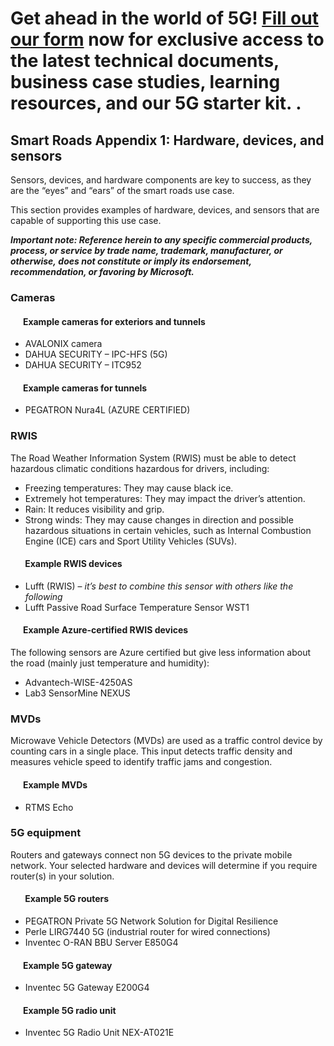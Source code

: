 # Get ahead in the world of 5G! <a href="https://aka.ms/unlock5G" target="none">Fill out our form</a> now for exclusive access to the latest technical documents, business case studies, learning resources, and our 5G starter kit. </a>.  
## Smart Roads Appendix 1: Hardware, devices, and sensors

Sensors, devices, and hardware components are key to success, as they are the “eyes” and “ears” of the smart roads use case. 

This section provides examples of hardware, devices, and sensors that are capable of supporting this use case.

_**Important note: Reference herein to any specific commercial products, process, or service by trade name, trademark, manufacturer, or otherwise, does not constitute or imply its endorsement, recommendation, or favoring by Microsoft.**_

### Cameras

####       Example cameras for exteriors and tunnels

*   AVALONIX camera
*   DAHUA SECURITY – IPC-HFS (5G)
*   DAHUA SECURITY – ITC952

####       Example cameras for tunnels

*   PEGATRON Nura4L (AZURE CERTIFIED)

### RWIS

The Road Weather Information System (RWIS) must be able to detect hazardous climatic conditions hazardous for drivers, including:

*   Freezing temperatures: They may cause black ice.
*   Extremely hot temperatures: They may impact the driver’s attention.
*   Rain: It reduces visibility and grip.
*   Strong winds: They may cause changes in direction and possible hazardous situations in certain vehicles, such as Internal Combustion Engine (ICE) cars and Sport Utility Vehicles (SUVs).

####        Example RWIS devices

*   Lufft (RWIS) – _it’s best to combine this sensor with others like the following_
*   Lufft Passive Road Surface Temperature Sensor WST1

####       Example Azure-certified RWIS devices

The following sensors are Azure certified but give less information about the road (mainly just temperature and humidity):

*   Advantech-WISE-4250AS
*   Lab3 SensorMine NEXUS

### MVDs

Microwave Vehicle Detectors (MVDs) are used as a traffic control device by counting cars in a single place. This input detects traffic density and measures vehicle speed to identify traffic jams and congestion.

####       Example MVDs

*   RTMS Echo

### 5G equipment

Routers and gateways connect non 5G devices to the private mobile network. Your selected hardware and devices will determine if you require router(s) in your solution.

####        Example 5G routers

*   PEGATRON Private 5G Network Solution for Digital Resilience
*   Perle LIRG7440 5G (industrial router for wired connections)
*   Inventec O-RAN BBU Server E850G4

####       Example 5G gateway

*   Inventec 5G Gateway E200G4

####       Example 5G radio unit

*   Inventec 5G Radio Unit NEX-AT021E
